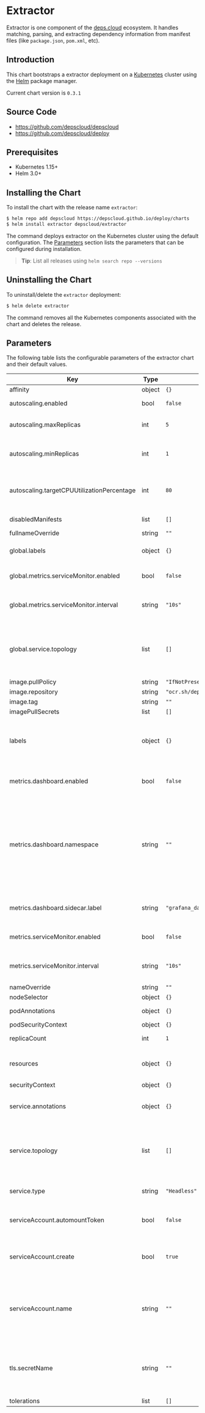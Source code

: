 # Extractor

Extractor is one component of the [deps.cloud](https://deps.cloud) ecosystem.
It handles matching, parsing, and extracting dependency information from manifest files (like `package.json`, `pom.xml`, etc).

## Introduction

This chart bootstraps a extractor deployment on a [Kubernetes] cluster using the [Helm] package manager.

[kubernetes]: https://kubernetes.io
[helm]: https://helm.sh

Current chart version is `0.3.1`

## Source Code

- <https://github.com/depscloud/depscloud>
- <https://github.com/depscloud/deploy>

## Prerequisites

- Kubernetes 1.15+
- Helm 3.0+

## Installing the Chart

To install the chart with the release name `extractor`:

```bash
$ helm repo add depscloud https://depscloud.github.io/deploy/charts
$ helm install extractor depscloud/extractor
```

The command deploys extractor on the Kubernetes cluster using the default configuration.
The [Parameters](#parameters) section lists the parameters that can be configured during installation.

> **Tip**: List all releases using `helm search repo --versions`

## Uninstalling the Chart

To uninstall/delete the `extractor` deployment:

```bash
$ helm delete extractor
```

The command removes all the Kubernetes components associated with the chart and deletes the release.

## Parameters

The following table lists the configurable parameters of the extractor chart and their default values.

| Key                                        | Type   | Default                        | Description                                                                                                                                                 |
| ------------------------------------------ | ------ | ------------------------------ | ----------------------------------------------------------------------------------------------------------------------------------------------------------- |
| affinity                                   | object | `{}`                           |                                                                                                                                                             |
| autoscaling.enabled                        | bool   | `false`                        | Enable autoscaling.                                                                                                                                         |
| autoscaling.maxReplicas                    | int    | `5`                            | The maximum number of replicas allowed.                                                                                                                     |
| autoscaling.minReplicas                    | int    | `1`                            | The minimum number of replicas to maintain.                                                                                                                 |
| autoscaling.targetCPUUtilizationPercentage | int    | `80`                           | The target CPU utilization threshold when autoscaling is triggered.                                                                                         |
| disabledManifests                          | list   | `[]`                           | Turn specific manifests off.                                                                                                                                |
| fullnameOverride                           | string | `""`                           |                                                                                                                                                             |
| global.labels                              | object | `{}`                           | Common labels added to all resources.                                                                                                                       |
| global.metrics.serviceMonitor.enabled      | bool   | `false`                        | Create a Prometheus ServiceMonitor.                                                                                                                         |
| global.metrics.serviceMonitor.interval     | string | `"10s"`                        | Configure the scrape interval used by the monitor.                                                                                                          |
| global.service.topology                    | list   | `[]`                           | Configure the routing topology. Requires ServiceTopology feature gate and ClusterIP.                                                                        |
| image.pullPolicy                           | string | `"IfNotPresent"`               |                                                                                                                                                             |
| image.repository                           | string | `"ocr.sh/depscloud/extractor"` |                                                                                                                                                             |
| image.tag                                  | string | `""`                           |                                                                                                                                                             |
| imagePullSecrets                           | list   | `[]`                           |                                                                                                                                                             |
| labels                                     | object | `{}`                           | Labels added to all resources. These are joined with the global configuration for the deployment.                                                           |
| metrics.dashboard.enabled                  | bool   | `false`                        | Enables the creation of the dashboard config map.                                                                                                           |
| metrics.dashboard.namespace                | string | `""`                           | Specify what namespace the config map should be deployed to. This may differ from your application configuration. Defaults to the namespace of the release. |
| metrics.dashboard.sidecar.label            | string | `"grafana_dashboard"`          | The label used by the sidecar to select the dashboard.                                                                                                      |
| metrics.serviceMonitor.enabled             | bool   | `false`                        | Create a Prometheus ServiceMonitor.                                                                                                                         |
| metrics.serviceMonitor.interval            | string | `"10s"`                        | Configure the scrape interval used by the monitor.                                                                                                          |
| nameOverride                               | string | `""`                           |                                                                                                                                                             |
| nodeSelector                               | object | `{}`                           |                                                                                                                                                             |
| podAnnotations                             | object | `{}`                           | Annotations for the pod.                                                                                                                                    |
| podSecurityContext                         | object | `{}`                           |                                                                                                                                                             |
| replicaCount                               | int    | `1`                            | The number of instances to run.                                                                                                                             |
| resources                                  | object | `{}`                           | Configure the resources allocated to the process.                                                                                                           |
| securityContext                            | object | `{}`                           |                                                                                                                                                             |
| service.annotations                        | object | `{}`                           | Specify any annotations to add to the service.                                                                                                              |
| service.topology                           | list   | `[]`                           | Configure the routing topology. Requires ServiceTopology feature gate and ClusterIP.                                                                        |
| service.type                               | string | `"Headless"`                   | Configure the service type to use.                                                                                                                          |
| serviceAccount.automountToken              | bool   | `false`                        | Determine pods should automount the token.                                                                                                                  |
| serviceAccount.create                      | bool   | `true`                         | Specifies whether a service account should be created.                                                                                                      |
| serviceAccount.name                        | string | `""`                           | The name of the service account to use. If not set and create is true, a name is generated using the fullname template                                      |
| tls.secretName                             | string | `""`                           | Configure mTLS for the gateway. The secret needs 3 keys: `tls.crt`, `tls.key`, and `ca.crt`.                                                                |
| tolerations                                | list   | `[]`                           |                                                                                                                                                             |
